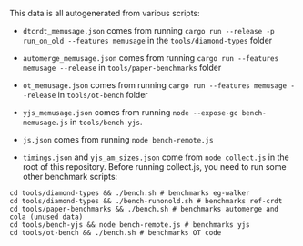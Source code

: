 This data is all autogenerated from various scripts:

- `dtcrdt_memusage.json` comes from running `cargo run --release -p run_on_old --features memusage` in the `tools/diamond-types` folder
- `automerge_memusage.json` comes from running `cargo run --features memusage --release` in `tools/paper-benchmarks` folder
- `ot_memusage.json` comes from running `cargo run --features memusage --release` in `tools/ot-bench` folder
- `yjs_memusage.json` comes from running `node --expose-gc bench-memusage.js` in `tools/bench-yjs`.
- `js.json` comes from running `node bench-remote.js`


- `timings.json` and `yjs_am_sizes.json` come from `node collect.js` in the root of this repository. Before running collect.js, you need to run some other benchmark scripts:

```
cd tools/diamond-types && ./bench.sh # benchmarks eg-walker
cd tools/diamond-types && ./bench-runonold.sh # benchmarks ref-crdt
cd tools/paper-benchmarks && ./bench.sh # benchmarks automerge and cola (unused data)
cd tools/bench-yjs && node bench-remote.js # benchmarks yjs
cd tools/ot-bench && ./bench.sh # benchmarks OT code
```
